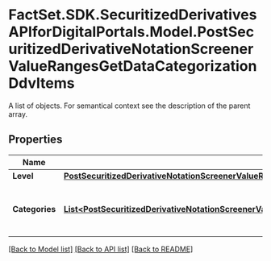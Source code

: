 # FactSet.SDK.SecuritizedDerivativesAPIforDigitalPortals.Model.PostSecuritizedDerivativeNotationScreenerValueRangesGetDataCategorizationDdvItems
A list of objects. For semantical context see the description of the parent array.

## Properties

Name | Type | Description | Notes
------------ | ------------- | ------------- | -------------
**Level** | [**PostSecuritizedDerivativeNotationScreenerValueRangesGetDataCategorizationDdvItemsLevel**](PostSecuritizedDerivativeNotationScreenerValueRangesGetDataCategorizationDdvItemsLevel.md) |  | [optional] 
**Categories** | [**List&lt;PostSecuritizedDerivativeNotationScreenerValueRangesGetDataCategorizationDdvCategoriesItems&gt;**](PostSecuritizedDerivativeNotationScreenerValueRangesGetDataCategorizationDdvCategoriesItems.md) | List of categories for the given level of the categorization. | [optional] 

[[Back to Model list]](../README.md#documentation-for-models) [[Back to API list]](../README.md#documentation-for-api-endpoints) [[Back to README]](../README.md)

